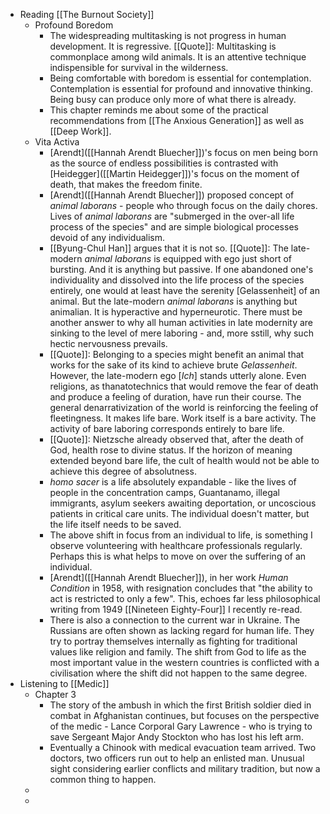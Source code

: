 - Reading [[The Burnout Society]]
	- Profound Boredom
		- The widespreading multitasking is not progress in human development. It is regressive. [[Quote]]: Multitasking is commonplace among wild animals. It is an attentive technique indispensible for survival in the wilderness.
		- Being comfortable with boredom is essential for contemplation. Contemplation is essential for profound and innovative thinking. Being busy can produce only more of what there is already.
		- This chapter reminds me about some of the practical recommendations from [[The Anxious Generation]] as well as [[Deep Work]].
	- Vita Activa
		- [Arendt]([[Hannah Arendt Bluecher]])'s focus on men being born as the source of endless possibilities is contrasted with [Heidegger]([[Martin Heidegger]])'s focus on the moment of death, that makes the freedom finite.
		- [Arendt]([[Hannah Arendt Bluecher]]) proposed concept of *animal laborans* - people who through focus on the daily chores. Lives of *animal laborans* are "submerged in the over-all life process of the species" and are simple biological processes devoid of any individualism.
		- [[Byung-Chul Han]] argues that it is not so. [[Quote]]: The late-modern *animal laborans* is equipped with ego just short of bursting. And it is anything but passive. If one abandoned one's individuality and dissolved into the life process of the species entirely, one would at least have the serenity [Gelassenheit] of an animal. But the late-modern *animal laborans* is anything but animalian. It is hyperactive and hyperneurotic. There must be another answer to why all human activities in late modernity are sinking to the level of mere laboring - and, more sstill, why such hectic nervousness prevails.
		- [[Quote]]: Belonging to a species might benefit an animal that works for the sake of its kind to achieve brute *Gelassenheit*. However, the late-modern ego [*Ich*] stands utterly alone. Even religions, as thanatotechnics that would remove the fear of death and produce a feeling of duration, have run their course. The general denarrativization of the world is reinforcing the feeling of fleetingness. It makes life bare. Work itself is a bare activity. The activity of bare laboring corresponds entirely to bare life.
		- [[Quote]]: Nietzsche already observed that, after the death of God, health rose to divine status. If the horizon of meaning extended beyond bare life, the cult of health would not be able to achieve this degree of absolutness.
		- *homo sacer* is a life absolutely expandable - like the lives of people in the concentration camps, Guantanamo, illegal immigrants, asylum seekers awaiting deportation, or uncoscious patients in critical care units. The individual doesn't matter, but the life itself needs to be saved.
		- The above shift in focus from an individual to life, is something I observe volunteering with healthcare professionals regularly. Perhaps this is what helps to move on over the suffering of an individual.
		- [Arendt]([[Hannah Arendt Bluecher]]), in her work *Human Condition* in 1958, with resignation concludes that "the ability to act is restricted to only a few". This, echoes far less philosophical writing from 1949 [[Nineteen Eighty-Four]] I recently re-read.
		- There is also a connection to the current war in Ukraine. The Russians are often shown as lacking regard for human life. They try to portray themselves internally as fighting for traditional values like religion and family. The shift from God to life as the most important value in the western countries is conflicted with a civilisation where the shift did not happen to the same degree.
- Listening to [[Medic]]
	- Chapter 3
		- The story of the ambush in which the first British soldier died in combat in Afghanistan continues, but focuses on the perspective of the medic - Lance Corporal Gary Lawrence - who is trying to save Sergeant Major Andy Stockton who has lost his left arm.
		- Eventually a Chinook with medical evacuation team arrived. Two doctors, two officers run out to help an enlisted man. Unusual sight considering earlier conflicts and military tradition, but now a common thing to happen.
	-
	-